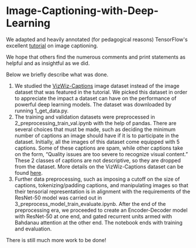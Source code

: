 # Image-Captioning-with-Deep-Learning
We adapted and heavily annotated (for pedagogical reasons) TensorFlow's excellent [tutorial](https://www.tensorflow.org/tutorials/text/image_captioning) on image captioning.

We hope that others find the numerous comments and print statements as helpful and as insightful as we did.

Below we briefly describe what was done.

1. We studied the [VizWiz-Captions](https://vizwiz.org) image dataset instead of the image dataset that was featured in the tutorial. We picked this dataset in order to appreciate the impact a dataset can have on the performance of powerful deep learning models. The dataset was downloaded by running 1_get_data.py.
2. The training and validation datasets were preprocessed in 2_preprocessing_train_val.ipynb with the help of pandas. There are several choices that must be made, such as deciding the minimum number of captions an image should have if it is to participate in the dataset. Initially, all the images of this dataset come equipped with 5 captions. Some of these captions are spam, while other captions take on the form, “Quality issues are too severe to recognize visual content.” These 2 classes of captions are not descriptive, so they are dropped from the dataset. More details on the VizWiz-Captions dataset can be found [here](https://arxiv.org/abs/2002.08565).
4. Further data preprocessing, such as imposing a cutoff on the size of captions, tokenizing/padding captions, and manipulating images so that their tensorial representation is in alignment with the requirements of the ResNet-50 model was carried out in 3_preprocess_model_train_evaluate.ipynb. After the end of the preprocessing era, we proceeded to create an Encoder-Decoder model with ResNet-50 at one end, and gated recurrent units armed with Bahdanau attention at the other end. The notebook ends with training and evaluation.

There is still much more work to be done!
